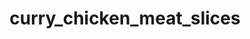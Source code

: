 ---
title: curry_chicken_meat_slices
title_small: Мясные слайсы куриные сыровяленые «Карри»
lang: "ru"
meta_description: "Мясные слайсы куриные сыровяленые — качественный натуральный продукт из мяса курицы."
categorie: dried_meat_slices

title_text: "Мясные слайсы куриные сыровяленые — качественный натуральный продукт из мяса курицы."

layout: products_in_ru
popular: "yes"

description: "<p>Мясные слайсы куриные сыровяленые — качественный натуральный продукт из мяса курицы. В наше время, особенно пользуется популярностью — это вкусно, сытно и полезно. Продукт используется как самостоятельная закуска, а также — к пиву и крепким спиртным напиткам, можно сочетать со свежими овощами в сложных закусках и салатах.</p><p>Наш продукт изготавливается из свежих куриных грудок путем сырого высушивания на специальном сертифицированном оборудовании, с использованием современных технологий, что позволяет продукту сохранить все полезные и питательные свойства. Нашими сотрудниками специально для Вас разработаны уникальные композиции натуральных специй, которые придают продукту изысканный вкус и аромат.</p><p>Продукт имеет желто-коричневый цвет, обладает ярким, насыщенным ароматом и богатым вкусом «Карри», достаточно плотной консистенцией.</p>"
permalink: "/ru/products/dried_meat_slices/curry_chicken_meat_slices" 
specifications: [
    {
        head_text: "Состав:",
        body_text: "Филе куриное 100%, соль кухонная пищевая, натуральные специи («Карри», перец черный молотый, чеснок сушеный молотый, перец красный (паприка)молотый, перец красный (острый) молотый)",
    },
    {
        head_text: "Упаковка:",
        body_text: "Полиэтиленовый пакет, крафт - пакет",
    },
    {
        head_text: "Тип обработки:",
        body_text: "Сыровяленые",
    },
    {
        head_text: "Вид:",
        body_text: "Слайсы",
    },
    {
        head_text: "Вес:",
        body_text: "25г; 50г; 100г; 500г",
    },
    {
        head_text: "Пищевая ценность в 100г продукта:",
        body_text: "Белки: 33,7г; жиры: 2,7г;",
    },
    {
        head_text: "Энергетическая ценность в 100г продукта:",
        body_text: "159ккал (665,26 кДж)",
    },
    {
        head_text: "Страна-производитель:",
        body_text: "Украина",
    },
    {
        head_text: "Срок хранения:",
        body_text: "30 суток",
    },
    {
        head_text: "Условия хранения:",
        body_text: "Температура 5-25ᵒС, относительная влажность воздуха не более 75%",
    },
    {
        head_text: "Нормативная документация:",
        body_text: "ТУ У 10.1-2427610970-002:2019",
    },
    {
        head_text: "Цена:",
        body_text: "Цена договорная",
    },
]
---